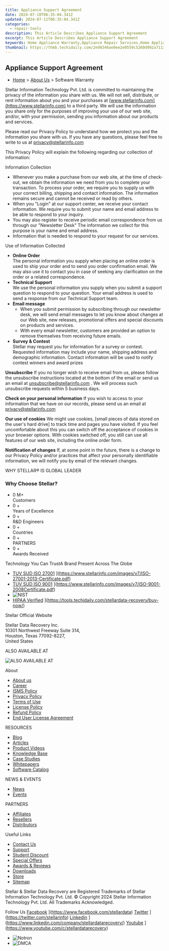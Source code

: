 ```yaml
---
title: Appliance Support Agreement
date: 2024-07-10T06:35:04.341Z
updated: 2024-07-11T06:35:04.341Z
categories:
  - repair-tools
description: This Article Describes Appliance Support Agreement
excerpt: This Article Describes Appliance Support Agreement
keywords: Home Appliance Warranty,Appliance Repair Services,Home Appliance Troubleshooting Guide,Appliance Service Contracts,Repair Agreement for Home Appliances,Appliance Maintenance Plan,Home Appliances Service Policy
thumbnail: https://thmb.techidaily.com/2e98346ae0ee2e0559c5260d992a7113232d0df75bda10dff9dc91899db94103.jpg
---
```


## Appliance Support Agreement

* [Home](https://www.stellarinfo.com/) \> [About Us](https://tools.techidaily.com/stellardata-recovery/buy-now/) \> Software Warranty

 Stellar Information Technology Pvt. Ltd. is committed to maintaining the privacy of the information you share with us. We will not sell, distribute, or rent information about you and your purchases at [www.stellarinfo.com](https://www.stellarinfo.com) to a third party. We will use the information you share only for the purposes of improving your use of our web site, and/or, with your permission, sending you information about our products and services.

 Please read our Privacy Policy to understand how we protect you and the information you share with us. If you have any questions, please feel free to write to us at [privacy@stellarinfo.com](mailto:privacy@stellarinfo.com)

 This Privacy Policy will explain the following regarding our collection of information:

Information Collection

* Whenever you make a purchase from our web site, at the time of check-out, we obtain the information we need from you to complete your transaction. To process your order, we require you to supply us with your correct billing, shipping and contact information. The information remains secure and cannot be received or read by others.
* When you "Login" at our support center, we receive your contact information. We require you to submit your name and email address to be able to respond to your inquiry.
* You may also register to receive periodic email correspondence from us through our "Newsletter Desk" The information we collect for this purpose is your name and email address.
* Information that is needed to respond to your request for our services.

Use of Information Collected

* **Online Order**  
 The personal information you supply when placing an online order is used to ship your order and to send you order confirmation email. We may also use it to contact you in case of seeking any clarification on the order or a related correspondence.
* **Technical Support**  
 We use the personal information you supply when you submit a support question to respond to your question. Your email address is used to send a response from our Technical Support team.
* **Email message**  
  * When you submit permission by subscribing through our newsletter desk, we will send email messages to let you know about changes at our Web site, new releases, promotional offers and special discounts on products and services.  
  * With every email newsletter, customers are provided an option to remove themselves from receiving future emails.
* **Survey & Contest**  
 Stellar may request you for information for a survey or contest. Requested information may include your name, shipping address and demographic information. Contact information will be used to notify contest winners and award prizes

**Unsubscribe**
 If you no longer wish to receive email from us, please follow the unsubscribe instructions located at the bottom of the email or send us an email at [unsubscribe@stellarinfo.com](mailto:unsubscribe@stellarinfo.com) . We will process such unsubscribe requests within 5 business days.

**Check on your personal information**
 If you wish to access to your information that we have on our records, please send us an email at [privacy@stellarinfo.com](mailto:privacy@stellarinfo.com)

**Our use of cookies**
 We might use cookies, \[small pieces of data stored on the user's hard drive\] to track time and pages you have visited. If you feel uncomfortable about this you can switch off the acceptance of cookies in your browser options. With cookies switched off, you still can use all features of our web site, including the online order form.

**Notification of changes**
 If, at some point in the future, there is a change to our Privacy Policy and/or practices that affect your personally identifiable information, we will notify you by email of the relevant changes.

 WHY STELLAR® IS GLOBAL LEADER

### Why Choose Stellar?

* 0  M+  
Customers
* 0 +  
Years of Excellence
* 0 +  
R&D Engineers
* 0 +  
Countries
* 0 +  
PARTNERS
* 0 +  
Awards Received

 Technology You Can TrustA Brand Present Across The Globe

* [TUV SUD ISO 27001](https://www.stellarinfo.com/images/v7/tuv1.png) ](https://www.stellarinfo.com/images/v7/ISO-27001-2013-Certificate.pdf)
* [TUV SUD ISO 9001](https://www.stellarinfo.com/images/v7/tuv2.png) ](https://www.stellarinfo.com/images/v7/ISO-9001-2008Certificate.pdf)
* ![NIST](https://www.stellarinfo.com/images/v7/nist.png)
* [HIPAA Verified](https://www.stellarinfo.com/images/v7/hipa.png) ](https://tools.techidaily.com/stellardata-recovery/buy-now/)

 Stellar Official Website

 Stellar Data Recovery Inc.  
 10301 Northwest Freeway Suite 314,  
 Houston, Texas 77092-8227,  
 United States

 ALSO AVAILABLE AT

![ALSO AVAILABLE AT](https://www.stellarinfo.com/images/v7/Partners_logo_new.png)

 About

* [About us](https://tools.techidaily.com/stellardata-recovery/buy-now/)
* [Career](https://tools.techidaily.com/stellardata-recovery/buy-now/)
* [ISMS Policy](https://tools.techidaily.com/stellardata-recovery/buy-now/)
* [Privacy Policy](https://tools.techidaily.com/stellardata-recovery/buy-now/)
* [Terms of Use](https://tools.techidaily.com/stellardata-recovery/buy-now/)
* [License Policy](https://www.stellarinfo.com/software-licensing-usage.php)
* [Refund Policy](https://tools.techidaily.com/stellardata-recovery/buy-now/)
* [End User License Agreement](https://tools.techidaily.com/stellardata-recovery/buy-now/)

 RESOURCES

* [Blog](https://tools.techidaily.com/stellardata-recovery/buy-now/)
* [Articles](https://tools.techidaily.com/stellardata-recovery/buy-now/)
* [Product Videos](https://tools.techidaily.com/stellardata-recovery/buy-now/)
* [Knowledge Base](https://tools.techidaily.com/stellardata-recovery/buy-now/)
* [Case Studies](https://tools.techidaily.com/stellardata-recovery/buy-now/)
* [Whitepapers](https://tools.techidaily.com/stellardata-recovery/buy-now/)
* [Software Catalog](https://tools.techidaily.com/stellardata-recovery/buy-now/)

 NEWS & EVENTS

* [News](https://tools.techidaily.com/stellardata-recovery/buy-now/)
* [Events](https://www.stellarinfo.com/affiliate-summit/affiliate-summit.php)

 PARTNERS

* [Affiliates](https://tools.techidaily.com/stellardata-recovery/buy-now/)
* [Resellers](https://tools.techidaily.com/stellardata-recovery/buy-now/)
* [Distributors](https://tools.techidaily.com/stellardata-recovery/buy-now/)

 Useful Links

* [Contact Us](https://www.stellarinfo.com/contact/contact-us.php)
* [Support](https://tools.techidaily.com/stellardata-recovery/buy-now/)
* [Student Discount](https://www.stellarinfo.com/student-discount/)
* [Special Offers](https://tools.techidaily.com/stellardata-recovery/buy-now/)
* [Awards & Reviews](https://tools.techidaily.com/stellardata-recovery/buy-now/)
* [Downloads](https://www.stellarinfo.com/download.php)
* [Store](https://tools.techidaily.com/stellardata-recovery/buy-now/)
* [Sitemap](https://www.stellarinfo.com/sitemap.php)

 Stellar & Stellar Data Recovery are Registered Trademarks of Stellar Information Technology Pvt. Ltd. © Copyright 2024 Stellar Information Technology Pvt. Ltd. All Trademarks Acknowledged.

Follow Us [Facebook](https://www.stellarinfo.com/Images/fb.png) ](https://www.facebook.com/stellardata) [Twitter](https://www.stellarinfo.com/Images/tw.png) ](https://twitter.com/stellarinfo) [Linkedin](https://www.stellarinfo.com/Images/in.png) ](https://www.linkedin.com/company/stellardatarecovery/) [Youtube](https://www.stellarinfo.com/newblacktheme/images/yt.png) ](https://www.youtube.com/c/stellardatarecovery)

* ![Notron](https://www.stellarinfo.com/images/v7/notron.png)
* ![DMCA](https://www.stellarinfo.com/images/v7/dmca.png)

<ins class="adsbygoogle"
     style="display:block"
     data-ad-format="autorelaxed"
     data-ad-client="ca-pub-7571918770474297"
     data-ad-slot="1223367746"></ins>



<ins class="adsbygoogle"
     style="display:block"
     data-ad-client="ca-pub-7571918770474297"
     data-ad-slot="8358498916"
     data-ad-format="auto"
     data-full-width-responsive="true"></ins>


